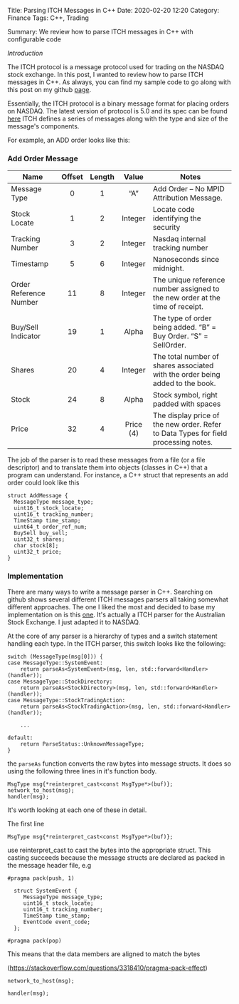 Title: Parsing ITCH Messages in C++
Date: 2020-02-20 12:20
Category: Finance
Tags: C++, Trading

Summary: We review how to parse ITCH messages in C++ with configurable code

*Introduction*

The ITCH protocol is a message protocol used for trading on the NASDAQ stock exchange.
In this post, I wanted to review how to parse ITCH messages in C++.  As always, you
can find my sample code to go along with this post on my github [page](https://github.com/kevingivens/blog).


Essentially, the ITCH protocol is a binary message format for placing orders on NASDAQ.
The latest version of protocol is 5.0 and its spec can be found [here](https://www.nasdaqtrader.com/content/technicalsupport/specifications/dataproducts/NQTVITCHspecification.pdf) ITCH defines a series of messages along
with the type and size of the message's components.  

For example, an ADD order looks like this:

### Add Order Message

|Name                   | Offset | Length | Value | Notes|
|---------------------- |:--:|:------:|:-----:|------|
|Message Type           | 0 |1 |“A” |Add Order – No MPID Attribution Message.|
|Stock Locate           | 1 |2 |Integer| Locate code identifying the security|
|Tracking Number        | 3 | 2 |Integer | Nasdaq internal tracking number|
|Timestamp              | 5 | 6 |Integer | Nanoseconds since midnight.|
|Order Reference Number |11 | 8 |Integer | The unique reference number assigned to the new order at the time of receipt.|
|Buy/Sell Indicator     |19 |1  |Alpha| The type of order being added. “B” = Buy Order. “S” = SellOrder.|
|Shares                 |20 |4  |Integer | The total number of shares associated with the order being added to the book.|
|Stock                  |24 |8  |Alpha |Stock symbol, right padded with spaces|
|Price                  |32 |4  |Price (4)| The display price of the new order. Refer to Data Types for field processing notes.|


The job of the parser is to read these messages from a file (or a file descriptor)
and to translate them into objects (classes in C++) that a program can understand.
For instance, a C++ struct that represents an add order could look like this

```
struct AddMessage {
  MessageType message_type;
  uint16_t stock_locate;
  uint16_t tracking_number;
  TimeStamp time_stamp;
  uint64_t order_ref_num;
  BuySell buy_sell;
  uint32_t shares;
  char stock[8];
  uint32_t price;
}
```

### Implementation

There are many ways to write a message parser in C++.  Searching on github shows
several different ITCH messages parsers all taking somewhat different approaches.
The one I liked the most and decided to base my implementation on is this
[one](https://github.com/mbergin/asx24itch).  It's actually a ITCH parser for the
Australian Stock Exchange.  I just adapted it to NASDAQ.

At the core of any parser is a hierarchy of types and a switch statement handling
each type. In the ITCH parser, this switch looks like the following:



```
switch (MessageType(msg[0])) {
case MessageType::SystemEvent:
    return parseAs<SystemEvent>(msg, len, std::forward<Handler>(handler));
case MessageType::StockDirectory:
    return parseAs<StockDirectory>(msg, len, std::forward<Handler>(handler));        
case MessageType::StockTradingAction:
    return parseAs<StockTradingAction>(msg, len, std::forward<Handler>(handler));

    ...

default:
    return ParseStatus::UnknownMessageType;
}
```

the `parseAs` function converts the raw bytes into message structs.  It does so using
the following three lines in it's function body.

```
MsgType msg{*reinterpret_cast<const MsgType*>(buf)};
network_to_host(msg);
handler(msg);
```

It's worth looking at each one of these in detail.

The first line

```
MsgType msg{*reinterpret_cast<const MsgType*>(buf)};
```
use reinterpret_cast to cast the bytes into the appropriate struct. This casting
succeeds because the message structs are declared as packed in the message
header file, e.g

```
#pragma pack(push, 1)

  struct SystemEvent {
     MessageType message_type;
     uint16_t stock_locate;
     uint16_t tracking_number;
     TimeStamp time_stamp;
     EventCode event_code;
  };

#pragma pack(pop)
```

This means that the data members are aligned to match the bytes

(https://stackoverflow.com/questions/3318410/pragma-pack-effect)


```
network_to_host(msg);
```

```
handler(msg);
```
